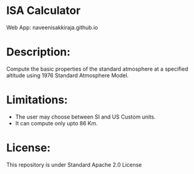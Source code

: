 # ISA Calculator 
Web App: naveenisakkiraja.github.io
# Description:
Compute the basic properties of the standard atmosphere at a specified altitude using 1976 Standard Atmosphere Model.
# Limitations:
* The user may choose between SI and US Custom units.
* It can compute only upto 86 Km.
# License:
This repository is under Standard Apache 2.0 License

